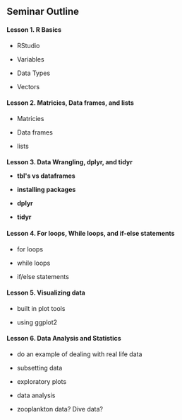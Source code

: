 <h2> Seminar Outline </h2> 

<h4> Lesson 1. R Basics </h4>

- RStudio 

- Variables 

- Data Types 

- Vectors 

<h4> Lesson 2. Matricies, Data frames, and lists </h4>

- Matricies 

- Data frames 

- lists 

<h4> Lesson 3. Data Wrangling, dplyr, and tidyr
  
- tbl's vs dataframes 

- installing packages 

- dplyr 

- tidyr

<h4> Lesson 4. For loops, While loops, and if-else statements </h4>

- for loops 

- while loops 

- if/else statements 

<h4> Lesson 5. Visualizing data </h4>

- built in plot tools 

- using ggplot2  

<h4> Lesson 6. Data Analysis and Statistics</h4>

- do an example of dealing with real life data 

- subsetting data 

- exploratory plots 

- data analysis 

- zooplankton data? Dive data? 

